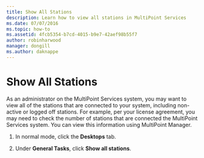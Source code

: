 ```yaml
---
title: Show All Stations
description: Learn how to view all stations in MultiPoint Services
ms.date: 07/07/2016
ms.topic: how-to
ms.assetid: 4fcb5354-b7cd-4015-b9e7-42aef98b55f7
author: robinharwood
manager: dongill
ms.author: daknappe
---
```

# Show All Stations
As an administrator on the MultiPoint Services system, you may want to view all of the stations that are connected to your system, including non\-active or logged off stations. For example, per your license agreement, you may need to check the number of stations that are connected the MultiPoint Services system. You can view this information using MultiPoint Manager.

1.  In normal mode, click the **Desktops** tab.

2.  Under **General Tasks**, click **Show all stations**.

